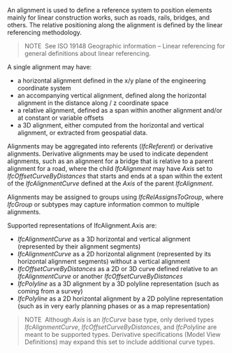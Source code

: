 ﻿An alignment is used to define a reference system to position elements mainly for linear construction works, such as roads, rails, bridges, and others. The relative positioning along the alignment is defined by the linear referencing methodology.

> NOTE&nbsp; See ISO 19148 Geographic information &ndash; Linear referencing for general definitions about linear referencing.

A single alignment may have:

* a horizontal alignment defined in the x/y plane of the engineering coordinate system
* an accompanying vertical alignment, defined along the horizontal alignment in the distance along / z coordinate space
* a relative alignment, defined as a span within another alignment and/or at constant or variable offsets
* a 3D alignment, either computed from the horizontal and vertical alignment, or extracted from geospatial data.

Alignments may be aggregated into referents (_IfcReferent_) or derivative alignments. Derivative alignments may be used to indicate dependent alignments, such as an alignment for a bridge that is relative to a parent alignment for a road, where the child _IfcAlignment_ may have _Axis_ set to _IfcOffsetCurveByDistances_ that starts and ends at a span within the extent of the _IfcAlignmentCurve_ defined at the _Axis_ of the parent _IfcAlignment_.

Alignments may be assigned to groups using _IfcRelAssignsToGroup_, where _IfcGroup_ or subtypes may capture information common to multiple alignments.

Supported representations of <span class="self-ref">IfcAlignment</span>.Axis are:

* _IfcAlignmentCurve_ as a 3D horizontal and vertical alignment (represented by their alignment segments)
* _IfcAlignmentCurve_ as a 2D horizontal alignment (represented by its horizontal alignment segments) without a vertical alignment
* _IfcOffsetCurveByDistances_ as a 2D or 3D curve defined relative to an _IfcAlignmentCurve_ or another _IfcOffsetCurveByDistances_
* _IfcPolyline_ as a 3D alignment by a 3D polyline representation (such as coming from a survey)
* _IfcPolyline_ as a 2D horizontal alignment by a 2D polyline representation (such as in very early planning phases or as a map representation)

> NOTE&nbsp; Although _Axis_ is an _IfcCurve_ base type, only derived types _IfcAlignmentCurve_, _IfcOffsetCurveByDistances_, and _IfcPolyline_ are meant to be supported types. Derivative specifications (Model View Definitions) may expand this set to include additional curve types.
